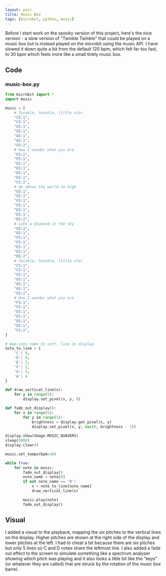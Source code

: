 ```yaml
---
layout: post
title: Music Box
tags: [microbit, python, music]
---
```


Before I start work on the spooky version of this project, here's the nice version - a slow version of "Twinkle Twinkle" that could 
be played on a music box but is instead played on the microbit using the music API. I have slowed it down quite a bit from the default 120 bpm,
which felt far too fast, to 30 bpm which feels more like a small tinkly music box.

## Code

### music-box.py

```python
from microbit import *
import music

music = [
    # Twinkle, twinkle, little star
    "C5:1",
    "C5:1",
    "G5:1",
    "G5:1",
    "A5:1",
    "A5:1",
    "G5:2",
    # How I wonder what you are
    "F5:1",
    "F5:1",
    "E5:1",
    "E5:1",
    "D5:1",
    "D5:1",
    "C5:2",
    # Up above the world so high
    "G5:1",
    "G5:1",
    "F5:1",
    "F5:1",
    "E5:1",
    "E5:1",
    "D5:2",
    # Like a diamond in the sky
    "G5:1",
    "G5:1",
    "F5:1",
    "F5:1",
    "E5:1",
    "E5:1",
    "D5:2",
    # Twinkle, twinkle, little star
    "C5:1",
    "C5:1",
    "G5:1",
    "G5:1",
    "A5:1",
    "A5:1",
    "G5:2",
    # How I wonder what you are
    "F5:1",
    "F5:1",
    "E5:1",
    "E5:1",
    "D5:1",
    "D5:1",
    "C5:2",
]

# map note name to vert. line on display
note_to_line = {
    'C': 0,
    'D': 0,
    'E': 1,
    'F': 2,
    'G': 3,
    'A': 4
}

def draw_vertical_line(x):
    for y in range(5):
        display.set_pixel(x, y, 9)

def fade_out_display():
    for x in range(5):
        for y in range(5):
            brightness = display.get_pixel(x, y)
            display.set_pixel(x, y, max(0, brightness - 1))
            
display.show(Image.MUSIC_QUAVERS)
sleep(5000)
display.clear()

music.set_tempo(bpm=30)

while True:
    for note in music:
        fade_out_display()
        note_name = note[0]
        if not note_name == 'R':
            x = note_to_line[note_name]
            draw_vertical_line(x)

        music.play(note)
        fade_out_display()

```

## Visual

I added a visual to the playback, mapping the six pitches to the vertical lines on the display. Higher pitches are shown at the right side of the display 
and lower pitches at the left. I had to cheat a bit because there are 
six pitches but only 5 lines so C and D notes share the leftmost line. I also added a fade out effect to the screen to simulate something 
like a spectrum analyser showing which pitch was playing and it also looks a little bit like the "keys" (or whatever they are called) that 
are struck by the rotation of the music box barrel.
